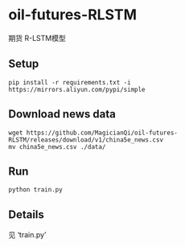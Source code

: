 # oil-futures-RLSTM

期货 R-LSTM模型

## Setup

    pip install -r requirements.txt -i https://mirrors.aliyun.com/pypi/simple

## Download news data

    wget https://github.com/MagicianQi/oil-futures-RLSTM/releases/download/v1/china5e_news.csv
    mv china5e_news.csv ./data/

## Run

    python train.py

## Details

见 ‘train.py’
